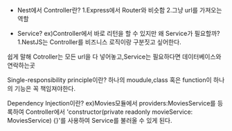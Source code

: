 - Nest에서 Controller란?
1.Express에서 Router와 비슷함
2.그냥 url를 가져오는 역할

- Service?
ex)Controller에서 바로 리턴을 할 수 있지만 왜 Service가 필요할까?
1.NestJS는 Controller를 비즈니스 로직이랑 구분짓고 싶어한다.

쉽게 말해
Cotroller는 모든 url을 다 넣어놓고,Service는 필요하다면 데이터베이스와 연락하는곳

Single-responsibility principle이란?
하나의 moudule,class 혹은 function이 하나의 기능은 꼭 책임져야한다.

Dependency Injection이란?
ex)Movies모듈에서 providers:MoviesService를 등록하여 Controller에서 'constructor(private readonly movieService: MoviesService) {}'를 사용하여 Service를 불러올 수 있게 된다.